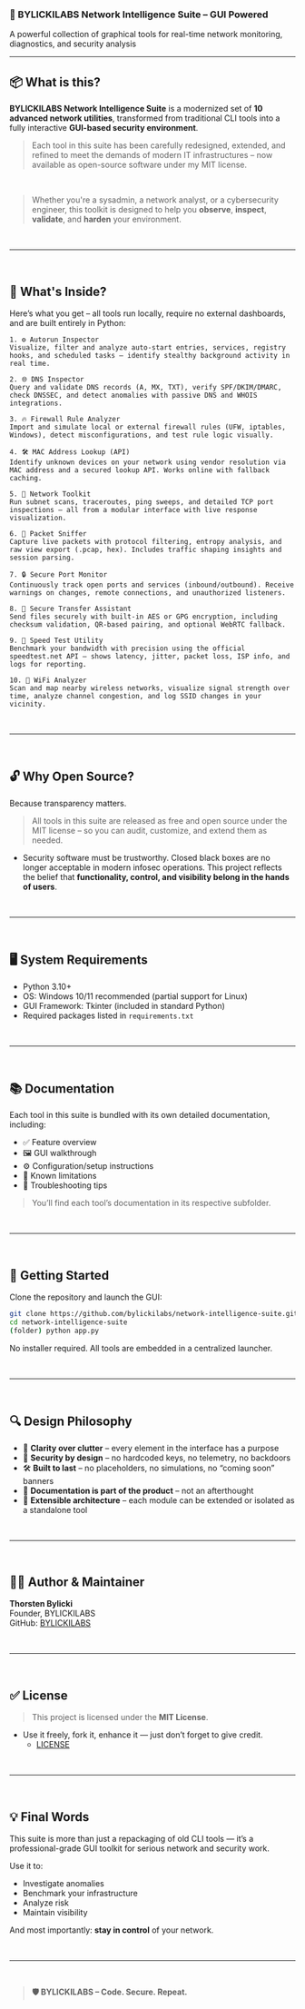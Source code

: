 ### 🧠 BYLICKILABS Network Intelligence Suite – GUI Powered

A powerful collection of graphical tools for real-time network monitoring, diagnostics, and security analysis

---

## 📦 What is this?

**BYLICKILABS Network Intelligence Suite** is a modernized set of **10 advanced network utilities**, transformed from traditional CLI tools into a fully interactive **GUI-based security environment**.

> Each tool in this suite has been carefully redesigned, extended, and refined to meet the demands of modern IT infrastructures – now available as open-source software under my MIT license.

<br>

> Whether you're a sysadmin, a network analyst, or a cybersecurity engineer, this toolkit is designed to help you **observe**, **inspect**, **validate**, and **harden** your environment.

<br>

---

<br>

## 🔧 What's Inside?

Here’s what you get – all tools run locally, require no external dashboards, and are built entirely in Python:

```yarn
1. ⚙️ Autorun Inspector  
Visualize, filter and analyze auto-start entries, services, registry hooks, and scheduled tasks – identify stealthy background activity in real time.

2. 🌐 DNS Inspector  
Query and validate DNS records (A, MX, TXT), verify SPF/DKIM/DMARC, check DNSSEC, and detect anomalies with passive DNS and WHOIS integrations.

3. 🔥 Firewall Rule Analyzer  
Import and simulate local or external firewall rules (UFW, iptables, Windows), detect misconfigurations, and test rule logic visually.

4. 🛠️ MAC Address Lookup (API)  
Identify unknown devices on your network using vendor resolution via MAC address and a secured lookup API. Works online with fallback caching.

5. 📡 Network Toolkit  
Run subnet scans, traceroutes, ping sweeps, and detailed TCP port inspections – all from a modular interface with live response visualization.

6. 🔎 Packet Sniffer  
Capture live packets with protocol filtering, entropy analysis, and raw view export (.pcap, hex). Includes traffic shaping insights and session parsing.

7. 🔒 Secure Port Monitor  
Continuously track open ports and services (inbound/outbound). Receive warnings on changes, remote connections, and unauthorized listeners.

8. 📁 Secure Transfer Assistant  
Send files securely with built-in AES or GPG encryption, including checksum validation, QR-based pairing, and optional WebRTC fallback.

9. 🚀 Speed Test Utility  
Benchmark your bandwidth with precision using the official speedtest.net API – shows latency, jitter, packet loss, ISP info, and logs for reporting.

10. 📶 WiFi Analyzer  
Scan and map nearby wireless networks, visualize signal strength over time, analyze channel congestion, and log SSID changes in your vicinity.
```

<br>

---

<br>

## 🔓 Why Open Source?

Because transparency matters.

> All tools in this suite are released as free and open source under the MIT license – so you can audit, customize, and extend them as needed.
  - Security software must be trustworthy. Closed black boxes are no longer acceptable in modern infosec operations. This project reflects the belief that **functionality, control, and visibility belong in the hands of users**.

<br>

---

<br>

## 🖥️ System Requirements

- Python 3.10+  
- OS: Windows 10/11 recommended (partial support for Linux)  
- GUI Framework: Tkinter (included in standard Python)  
- Required packages listed in `requirements.txt`

<br>

---

<br>

## 📚 Documentation

Each tool in this suite is bundled with its own detailed documentation, including:

- ✅ Feature overview  
- 🖼️ GUI walkthrough  
- ⚙️ Configuration/setup instructions  
- 🧪 Known limitations  
- 🔧 Troubleshooting tips

> You’ll find each tool’s documentation in its respective subfolder.

<br>

---

<br>

## 🚀 Getting Started

Clone the repository and launch the GUI:

```bash
git clone https://github.com/bylickilabs/network-intelligence-suite.git
cd network-intelligence-suite
(folder) python app.py
```

No installer required. All tools are embedded in a centralized launcher.

<br>

---

<br>

## 🔍 Design Philosophy

- 🧠 **Clarity over clutter** – every element in the interface has a purpose  
- 🔐 **Security by design** – no hardcoded keys, no telemetry, no backdoors  
- 🛠️ **Built to last** – no placeholders, no simulations, no “coming soon” banners  
- 📄 **Documentation is part of the product** – not an afterthought  
- 🧩 **Extensible architecture** – each module can be extended or isolated as a standalone tool

<br>

---

<br>

## 🧑‍💻 Author & Maintainer

**Thorsten Bylicki**  
Founder, BYLICKILABS  
GitHub: [BYLICKILABS](https://github.com/bylickilabs)

<br>

---

<br>

## ✅ License

> This project is licensed under the **MIT License**.  
  - Use it freely, fork it, enhance it — just don’t forget to give credit.
    - [LICENSE](LICENSE)

<br>

---

<br>

## 💡 Final Words

This suite is more than just a repackaging of old CLI tools — it’s a professional-grade GUI toolkit for serious network and security work.

Use it to:

- Investigate anomalies  
- Benchmark your infrastructure  
- Analyze risk  
- Maintain visibility

And most importantly: **stay in control** of your network.

<br>

---

<br>

> **🛡️ BYLICKILABS – Code. Secure. Repeat.**
